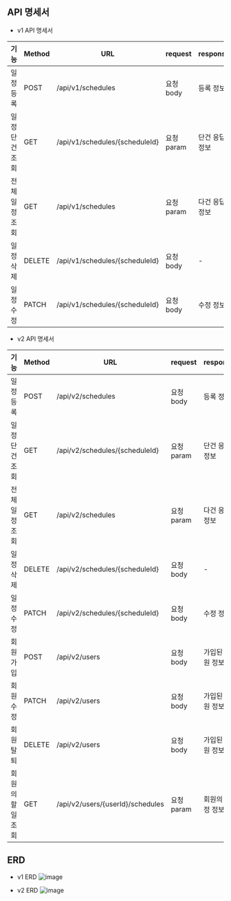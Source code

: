 ## API 명세서

- v1 API 명세서

| 기능             | Method | URL                                 | request       | response         | 상태코드           |
|------------------|--------|-------------------------------------|----------------|------------------|---------------------|
| 일정 등록        | POST   | /api/v1/schedules                           | 요청 body      | 등록 정보         | 201 (Created)       |
| 일정 단건 조회   | GET    | /api/v1/schedules/{scheduleId}                  | 요청 param     | 단건 응답 정보     | 200 (OK)            |
| 전체 일정 조회   | GET    | /api/v1/schedules                           | 요청 param     | 다건 응답 정보     | 200 (OK)            |
| 일정 삭제        | DELETE | /api/v1/schedules/{scheduleId}                  | 요청 body     | -                | 204 (No Content)    |
| 일정 수정        | PATCH  | /api/v1/schedules/{scheduleId}                  | 요청 body      | 수정 정보         | 200 (OK)            |

- v2 API 명세서

| 기능             | Method | URL                                 | request       | response         | 상태코드           |
|------------------|--------|-------------------------------------|----------------|------------------|---------------------|
| 일정 등록        | POST   | /api/v2/schedules                           | 요청 body      | 등록 정보         | 201 (Created)       |
| 일정 단건 조회   | GET    | /api/v2/schedules/{scheduleId}                  | 요청 param     | 단건 응답 정보     | 200 (OK)            |
| 전체 일정 조회   | GET    | /api/v2/schedules                           | 요청 param     | 다건 응답 정보     | 200 (OK)            |
| 일정 삭제        | DELETE | /api/v2/schedules/{scheduleId}                  | 요청 body     | -                | 204 (No Content)    |
| 일정 수정        | PATCH  | /api/v2/schedules/{scheduleId}                  | 요청 body      | 수정 정보         | 200 (OK)            |
| 회원가입         | POST   | /api/v2/users                          | 요청 body      | 가입된 회원 정보   | 201 (Created)       |
| 회원수정        | PATCH   | /api/v2/users                          | 요청 body      | 가입된 회원 정보   | 200 (OK)       |
| 회원탈퇴         | DELETE   | /api/v2/users                          | 요청 body      | 가입된 회원 정보   | 204 (No Content)       |
| 회원의 할 일 조회 | GET    | /api/v2/users/{userId}/schedules            | 요청 param     | 회원의 일정 정보   | 200 (OK)            |

## ERD

- v1 ERD
![image](https://github.com/user-attachments/assets/33174468-dcc3-4e0e-9859-12fa434b622e)

- v2 ERD
![image](https://github.com/user-attachments/assets/8b356560-823e-4169-96c4-36ec06aff07a)




